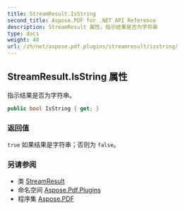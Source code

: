 ```yaml
---
title: StreamResult.IsString
second_title: Aspose.PDF for .NET API Reference
description: StreamResult 属性。指示结果是否为字符串
type: docs
weight: 40
url: /zh/net/aspose.pdf.plugins/streamresult/isstring/
---
```

## StreamResult.IsString 属性

指示结果是否为字符串。

```csharp
public bool IsString { get; }
```

### 返回值

`true` 如果结果是字符串；否则为 `false`。

### 另请参阅

* 类 [StreamResult](../)
* 命名空间 [Aspose.Pdf.Plugins](../../../aspose.pdf.plugins/)
* 程序集 [Aspose.PDF](../../../)